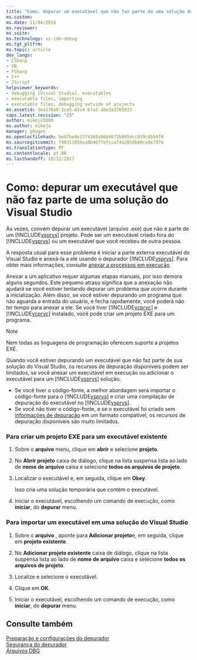 ```yaml
---
title: "Como: depurar um executável que não faz parte de uma solução do Visual Studio | Microsoft Docs"
ms.custom: 
ms.date: 11/04/2016
ms.reviewer: 
ms.suite: 
ms.technology: vs-ide-debug
ms.tgt_pltfrm: 
ms.topic: article
dev_langs:
- CSharp
- VB
- FSharp
- C++
- JScript
helpviewer_keywords:
- debugging [Visual Studio], executables
- executable files, importing
- executable files, debugging outside of projects
ms.assetid: 3ea176e8-1ce5-42c4-b7a2-abe3a2765033
caps.latest.revision: "23"
author: mikejo5000
ms.author: mikejo
manager: ghogen
ms.openlocfilehash: be07be0e1374360a96b6672b095dcc039c6bb4f0
ms.sourcegitcommit: f40311056ea0b4677efcca74a285dbb0ce0e7974
ms.translationtype: MT
ms.contentlocale: pt-BR
ms.lasthandoff: 10/31/2017
---
```

# <a name="how-to-debug-an-executable-that-is-not-part-of-a-visual-studio-solution"></a>Como: depurar um executável que não faz parte de uma solução do Visual Studio
Às vezes, convém depurar um executável (arquivo .exe) que não é parte de um [!INCLUDE[vsprvs](../code-quality/includes/vsprvs_md.md)] projeto. Pode ser um executável criado fora do [!INCLUDE[vsprvs](../code-quality/includes/vsprvs_md.md)] ou um executável que você recebeu de outra pessoa.  
  
A resposta usual para esse problema é iniciar a parte externa executável do Visual Studio e anexá-la a ele usando o depurador [!INCLUDE[vsprvs](../code-quality/includes/vsprvs_md.md)]. Para obter mais informações, consulte [anexar a processos em execução](../debugger/attach-to-running-processes-with-the-visual-studio-debugger.md).  
  
Anexar a um aplicativo requer algumas etapas manuais, por isso demora alguns segundos. Este pequeno atraso significa que a anexação não ajudará se você estiver tentando depurar um problema que ocorre durante a inicialização. Além disso, se você estiver depurando um programa que não aguarda a entrada do usuário, e fecha rapidamente, você poderá não ter tempo para anexar a ele. Se você tiver [!INCLUDE[vcprvc](../code-quality/includes/vcprvc_md.md)] e [!INCLUDE[vcprvc](../code-quality/includes/vcprvc_md.md)] instalado, você pode criar um projeto EXE para um programa.

> [!NOTE]
>  Nem todas as linguagens de programação oferecem suporte a projetos EXE.

Quando você estiver depurando um executável que não faz parte de sua solução do Visual Studio, os recursos de depuração disponíveis podem ser limitados, se você anexar um executável em execução ou adicionar o executável para um [!INCLUDE[vsprvs](../code-quality/includes/vsprvs_md.md)] solução.

- Se você tiver o código-fonte, a melhor abordagem será importar o código-fonte para o [!INCLUDE[vsprvs](../code-quality/includes/vsprvs_md.md)] e criar uma compilação de depuração do executável no [!INCLUDE[vsprvs](../code-quality/includes/vsprvs_md.md)].
- Se você não tiver o código-fonte, e se o executável foi criado sem [informações de depuração](../debugger/how-to-set-debug-and-release-configurations.md) em um formato compatível, os recursos de depuração disponíveis são muito limitados. 
  
### <a name="to-create-an-exe-project-for-an-existing-executable"></a>Para criar um projeto EXE para um executável existente  
  
1.  Sobre o **arquivo** menu, clique em **abrir** e selecione **projeto**.  
  
2.  No **Abrir projeto** caixa de diálogo, clique na lista suspensa lista ao lado de **nome de arquivo** caixa e selecione **todos os arquivos de projeto**.  
  
3.  Localizar o executável e, em seguida, clique em **Okey**.  

    Isso cria uma solução temporária que contém o executável.

5.  Iniciar o executável, escolhendo um comando de execução, como **iniciar**, do **depurar** menu.    
  
### <a name="to-import-an-executable-into-a-visual-studio-solution"></a>Para importar um executável em uma solução do Visual Studio  
  
1.  Sobre o **arquivo** , aponte para **Adicionar projeto**e, em seguida, clique em **projeto existente**.  
  
2.  No **Adicionar projeto existente** caixa de diálogo, clique na lista suspensa lista ao lado de **nome de arquivo** caixa e selecione **todos os arquivos de projeto**.  
  
3.  Localize e selecione o executável.  
  
4.  Clique em **OK**.  
  
5.  Iniciar o executável, escolhendo um comando de execução, como **iniciar**, do **depurar** menu.    
  
## <a name="see-also"></a>Consulte também  
 [Preparação e configurações do depurador](../debugger/debugger-settings-and-preparation.md)   
 [Segurança do depurador](../debugger/debugger-security.md)   
 [Arquivos DBG](http://msdn.microsoft.com/en-us/91e449e9-8b65-4123-960f-2107cd1f1cfd)